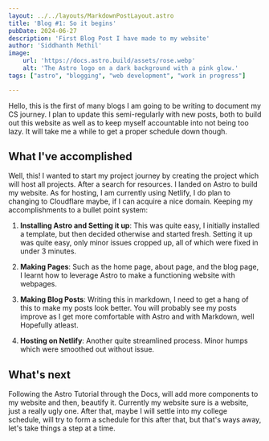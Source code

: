 ```yaml
---
layout: ../../layouts/MarkdownPostLayout.astro
title: 'Blog #1: So it begins'
pubDate: 2024-06-27
description: 'First Blog Post I have made to my website'
author: 'Siddhanth Methil'
image:
    url: 'https://docs.astro.build/assets/rose.webp'
    alt: 'The Astro logo on a dark background with a pink glow.'
tags: ["astro", "blogging", "web development", "work in progress"]

---
```



Hello, this is the first of many blogs I am going to be writing to document my CS journey. I plan to update this semi-regularly with new posts, both to build out this website as well as to keep myself accountable into not being too lazy. It will take me a while to get a proper schedule down though.


## What I've accomplished

Well, this! I wanted to start my project journey by creating the project which will host all projects. After a search for resources. I landed on Astro to build my website. As for hosting, I am currently using Netlify, I do plan to changing to Cloudflare maybe, if I can acquire a nice domain. 
Keeping my accomplishments to a bullet point system:

1. **Installing Astro and Setting it up**: This was quite easy, I initially installed a template, but then decided otherwise and started fresh. Setting it up was quite easy, only minor issues cropped up, all of which were fixed in under 3 minutes.

2. **Making Pages**: Such as the home page, about page, and the blog page, I learnt how to leverage Astro to make a functioning website with webpages.

3. **Making Blog Posts**: Writing this in markdown, I need to get a hang of this to make my posts look better. You will probably see my posts improve as I get more comfortable with Astro and with Markdown, well Hopefully atleast.

4. **Hosting on Netlify**: Another quite streamlined process. Minor humps which were smoothed out without issue. 

## What's next

Following the Astro Tutorial through the Docs, will add more components to my website and then, beautify it. Currently my website sure is a website, just a really ugly one.
After that, maybe I will settle into my college schedule, will try to form a schedule for this after that, but that's ways away, let's take things a step at a time.